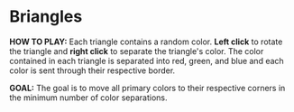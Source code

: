 Briangles
=========

**HOW TO PLAY:** Each triangle contains a random color. **Left click** to rotate the triangle and **right click** to separate the triangle's color. The color contained in each triangle is separated into red, green, and blue and each color is sent through their respective border.

**GOAL:** The goal is to move all primary colors to their respective corners in the minimum number of color separations.